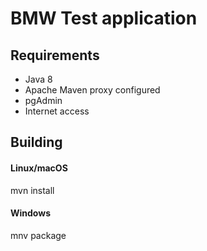 # BMW Test application

## Requirements
- Java 8
- Apache Maven proxy configured
- pgAdmin
- Internet access

## Building
#### Linux/macOS
 mvn install
 
####  Windows
 mnv package

